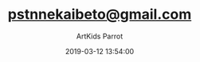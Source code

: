 ---
index: 6208
title: "pstnnekaibeto@gmail.com"
subtitle: ""
author: "ArtKids Parrot"
date: "2019-03-12 13:54:00"
excerpt: ""
content: "pstnnekaibeto@gmail.com
Pastor Nneka Ibeto"
status: "publish"
comment_status: "closed"
nav_label: "pstnnekaibeto-gmail-com"
modified: "2019-03-12 13:54:00"
parent: 0
type: "flamingo_contact"
comment_count: 0
categories: []
tags: []
---